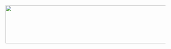 <a href="https://github.com/devxb/gitanimals">
  <img src="https://render.gitanimals.org/lines/{wodnrP}?pet-id=1" width="1000" height="120"/>
</a>

<!--
**wodnrP/wodnrP** is a ✨ _special_ ✨ repository because its `README.md` (this file) appears on your GitHub profile.

Here are some ideas to get you started:

- 🔭 I’m currently working on ...
- 🌱 I’m currently learning ...
- 👯 I’m looking to collaborate on ...
- 🤔 I’m looking for help with ...
- 💬 Ask me about ...
- 📫 How to reach me: ...
- 😄 Pronouns: ...
- ⚡ Fun fact: ...
-->
